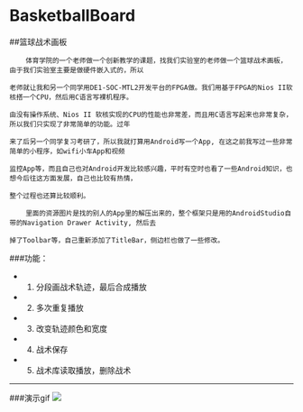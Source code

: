 # BasketballBoard
##篮球战术画板

        体育学院的一个老师做一个创新教学的课题，找我们实验室的老师做一个篮球战术画板，由于我们实验室主要是做硬件嵌入式的，所以
        
    老师就让我和另一个同学用DE1-SOC-MTL2开发平台的FPGA做。我们用基于FPGA的Nios II软核搭一个CPU，然后用C语言写裸机程序。
    
    由没有操作系统、Nios II 软核实现的CPU的性能也非常差，而且用C语言写起来也非常复杂，所以我们只实现了非常简单的功能。过年
    
    来了后另一个同学复习考研了，所以我就打算用Android写一个App, 在这之前我写过一些非常简单的小程序，如wifi小车App和视频
    
    监控App等，而且自己也对Android开发比较感兴趣，平时有空时也看了一些Android知识，也想今后往这方面发展，自己也比较有热情，
    
    整个过程也还算比较顺利。
    
        里面的资源图片是找的别人的App里的解压出来的，整个框架只是用的AndroidStudio自带的Navigation Drawer Activity, 然后去
    
    掉了Toolbar等，自己重新添加了TitleBar，侧边栏也做了一些修改。
  
  
   
###功能：
- 1. 分段画战术轨迹，最后合成播放
- 2. 多次重复播放
- 3. 改变轨迹颜色和宽度
- 4. 战术保存
- 5. 战术库读取播放，删除战术



--------
###演示gif
![](https://github.com/Innocence713/BasketballBoard/blob/master/GifDemo/1.gif)
 
